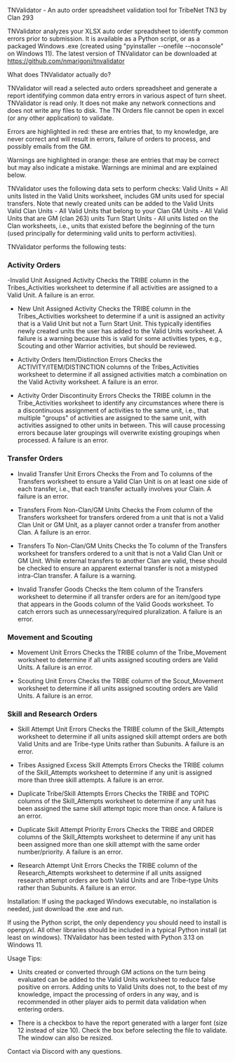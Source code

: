 TNValidator - An auto order spreadsheet validation tool for TribeNet TN3 by Clan 293

TNValidator analyzes your XLSX auto order spreadsheet to identify common errors prior to submission. It is available as a Python script, or as a packaged Windows .exe (created using "pyinstaller --onefile --noconsole" on Windows 11). The latest version of TNValidator can be downloaded at https://github.com/nmarigoni/tnvalidator

What does TNValidator actually do?

TNValidator will read a selected auto orders spreadsheet and generate a report identifying common data entry errors in various aspect of turn sheet. TNValidator is read only. It does not make any network connections and does not write any files to disk. The TN Orders file cannot be open in excel (or any other application) to validate.

Errors are highlighted in red: these are entries that, to my knowledge, are never correct and will result in errors, failure of orders to process, and possibly emails from the GM.

Warnings are highlighted in orange: these are entries that may be correct but may also indicate a mistake. Warnings are minimal and are explained below.

TNValidator uses the following data sets to perform checks:
Valid Units = All units listed in the Valid Units worksheet, includes GM units used for special transfers. Note that newly created units can be added to the Valid Units 
Valid Clan Units - All Valid Units that belong to your Clan
GM Units - All Valid Units that are GM (clan 263) units
Turn Start Units - All units listed on the Clan worksheets, i.e., units that existed before the beginning of the turn (used principally for determining valid units to perform activities).

TNValidator performs the following tests:

### Activity Orders ###

-Invalid Unit Assigned Activity
Checks the TRIBE column in the Tribes_Activities worksheet to determine if all activities are assigned to a Valid Unit. A failure is an error.

- New Unit Assigned Activity
Checks the TRIBE column in the Tribes_Activities worksheet to determine if a unit is assigned an activity that is a Valid Unit but not a Turn Start Unit. This typically identifies newly created units the user has added to the Valid Units worksheet. A failure is a warning because this is valid for some activities types, e.g., Scouting and other Warrior activities, but should be reviewed.

- Activity Orders Item/Distinction Errors
Checks the ACTIVITY/ITEM/DISTINCTION columns of the Tribes_Activities worksheet to determine if all assigned activities match a combination on the Valid Activity worksheet. A failure is an error.

- Activity Order Discontinuity Errors
Checks the TRIBE column in the Tribe_Activities worksheet to identify any circumstances where there is a discontinuous assignment of activities to the same unit, i.e., that multiple "groups" of activities are assigned to the same unit, with activities assigned to other units in between. This will cause processing errors because later groupings will overwrite existing groupings when processed. A failure is an error.

### Transfer Orders ###
- Invalid Transfer Unit Errors
Checks the From and To columns of the Transfers worksheet to ensure a Valid Clan Unit is on at least one side of each transfer, i.e., that each transfer actually involves your Clain. A failure is an error.

- Transfers From Non-Clan/GM Units
Checks the From column of the Transfers worksheet for transfers ordered from a unit that is not a Valid Clan Unit or GM Unit, as a player cannot order a transfer from another Clan. A failure is an error.

- Transfers To Non-Clan/GM Units
Checks the To column of the Transfers worksheet for transfers ordered to a unit that is not a Valid Clan Unit or GM Unit. While external transfers to another Clan are valid, these should be checked to ensure an apparent external transfer is not a mistyped intra-Clan transfer. A failure is a warning.

- Invalid Transfer Goods
Checks the Item column of the Transfers worksheet to determine if all transfer orders are for an item/good type that appears in the Goods column of the Valid Goods worksheet. To catch errors such as unnecessary/required pluralization. A failure is an error.

### Movement and Scouting ###
- Movement Unit Errors
Checks the TRIBE column of the Tribe_Movement worksheet to determine if all units assigned scouting orders are Valid Units. A failure is an error.

- Scouting Unit Errors
Checks the TRIBE column of the Scout_Movement worksheet to determine if all units assigned scouting orders are Valid Units. A failure is an error.

### Skill and Research Orders ###
- Skill Attempt Unit Errors
Checks the TRIBE column of the Skill_Attempts worksheet to determine if all units assigned skill attempt orders are both Valid Units and are Tribe-type Units rather than Subunits. A failure is an error.

- Tribes Assigned Excess Skill Attempts Errors
Checks the TRIBE column of the Skill_Attempts worksheet to determine if any unit is assigned more than three skill attempts. A failure is an error.

- Duplicate Tribe/Skill Attempts Errors
Checks the TRIBE and TOPIC columns of the Skill_Attempts worksheet to determine if any unit has been assigned the same skill attempt topic more than once. A failure is an error.

- Duplicate Skill Attempt Priority Errors
Checks the TRIBE and ORDER columns of the Skill_Attempts worksheet to determine if any unit has been assigned more than one skill attempt with the same order number/priority. A failure is an error.

- Research Attempt Unit Errors
Checks the TRIBE column of the Research_Attempts worksheet to determine if all units assigned research attempt orders are both Valid Units and are Tribe-type Units rather than Subunits. A failure is an error.

Installation:
If using the packaged Windows executable, no installation is needed, just download the .exe and run.

If using the Python script, the only dependency you should need to install is openpyxl. All other libraries should be included in a typical Python install (at least on windows). TNValidator has been tested with Python 3.13 on Windows 11.

Usage Tips:
- Units created or converted through GM actions on the turn being evaluated can be added to the Valid Units worksheet to reduce false positive on errors. Adding units to Valid Units does not, to the best of my knowledge, impact the processing of orders in any way, and is recommended in other player aids to permit data validation when entering orders.

- There is a checkbox to have the report generated with a larger font (size 12 instead of size 10). Check the box before selecting the file to validate. The window can also be resized.

Contact via Discord with any questions.

